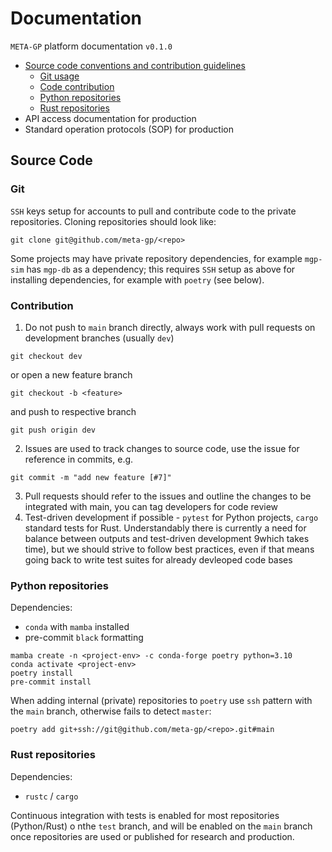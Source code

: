 # Documentation

`META-GP` platform documentation `v0.1.0`



- [Source code conventions and contribution guidelines](#source-code)
  - [Git usage](#git)
  - [Code contribution](#contribution)
  - [Python repositories](#python-repositories)
  - [Rust repositories](#rust-repositories)
- API access documentation for production
- Standard operation protocols (SOP) for production

## Source Code

### Git

`SSH` keys setup for accounts to pull and contribute code to the private repositories. Cloning repositories should look like:

```
git clone git@github.com/meta-gp/<repo>
```

Some projects may have private repository dependencies, for example `mgp-sim` has `mgp-db` as a dependency; this requires `SSH` setup as above for installing dependencies, for example with `poetry` (see below).


### Contribution

1. Do not push to `main` branch directly, always work with pull requests on development branches (usually `dev`)

```
git checkout dev
```

or open a new feature branch

```
git checkout -b <feature>
```

and push to respective branch

```
git push origin dev
```

2. Issues are used to track changes to source code, use the issue for reference in commits, e.g.

```
git commit -m "add new feature [#7]"
```

3. Pull requests should refer to the issues and outline the changes to be integrated with main, you can tag developers for code review 
5. Test-driven development if possible - `pytest` for Python projects, `cargo` standard tests for Rust. Understandably there is currently a need for balance between outputs and test-driven development 9which takes time), but we should strive to follow best practices, even if that means going back to write test suites for already devleoped code bases


### Python repositories

Dependencies:

* `conda` with `mamba` installed
* pre-commit `black` formatting 

```
mamba create -n <project-env> -c conda-forge poetry python=3.10
conda activate <project-env>
poetry install 
pre-commit install
```

When adding internal (private) repositories to `poetry` use `ssh` pattern with the `main` branch, otherwise fails to detect `master`:

```
poetry add git+ssh://git@github.com/meta-gp/<repo>.git#main
```

### Rust repositories

Dependencies:

* `rustc` / `cargo`

Continuous integration with tests is enabled for most repositories (Python/Rust) o nthe `test` branch, and will be enabled on the `main` branch once repositories are used or published for research and production.

